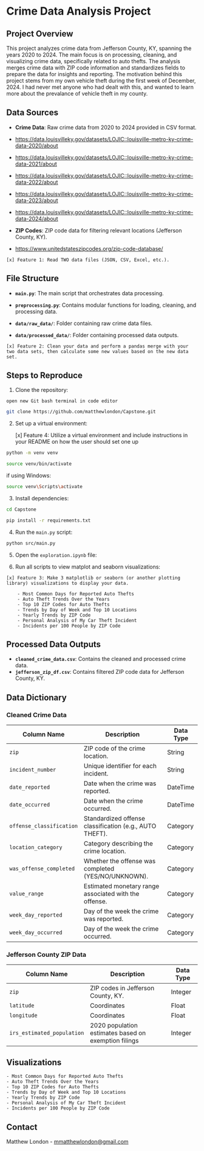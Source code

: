 # Crime Data Analysis Project

## Project Overview
This project analyzes crime data from Jefferson County, KY, spanning the years 2020 to 2024. The main focus is on processing, cleaning, and visualizing crime data, specifically related to auto thefts. The analysis merges crime data with ZIP code information and standardizes fields to prepare the data for insights and reporting. The motivation behind this project stems from my own vehicle theft during the first week of December, 2024. I had never met anyone who had dealt with this, and wanted to learn more about the prevalance of vehicle theft in my county. 

## Data Sources
- **Crime Data**: Raw crime data from 2020 to 2024 provided in CSV format.
- https://data.louisvilleky.gov/datasets/LOJIC::louisville-metro-ky-crime-data-2020/about
- https://data.louisvilleky.gov/datasets/LOJIC::louisville-metro-ky-crime-data-2021/about
- https://data.louisvilleky.gov/datasets/LOJIC::louisville-metro-ky-crime-data-2022/about
- https://data.louisvilleky.gov/datasets/LOJIC::louisville-metro-ky-crime-data-2023/about
- https://data.louisvilleky.gov/datasets/LOJIC::louisville-metro-ky-crime-data-2024/about

- **ZIP Codes**: ZIP code data for filtering relevant locations (Jefferson County, KY).
- https://www.unitedstateszipcodes.org/zip-code-database/
```
[x] Feature 1: Read TWO data files (JSON, CSV, Excel, etc.). 
```
## File Structure
- **`main.py`**: The main script that orchestrates data processing.
- **`preprocessing.py`**: Contains modular functions for loading, cleaning, and processing data.

- **`data/raw_data/`**: Folder containing raw crime data files.
- **`data/processed_data/`**: Folder containing processed data outputs.

```
[x] Feature 2: Clean your data and perform a pandas merge with your two data sets, then calculate some new values based on the new data set.  
```

## Steps to Reproduce
1. Clone the repository:
```
open new Git bash terminal in code editor
```
```bash
git clone https://github.com/matthewlondon/Capstone.git
```
2. Set up a virtual environment:

    [x] Feature 4: Utilize a virtual environment and include instructions in your README on how the user should set one up

```bash
python -m venv venv
```
```bash
source venv/bin/activate
```
if using Windows:
```bash
source venv\Scripts\activate
```
    
3. Install dependencies:
```bash
cd Capstone
```
```bash
pip install -r requirements.txt
```

4. Run the `main.py` script:
```bash
python src/main.py
```
5. Open the `exploration.ipynb` file:

6. Run all scripts to view matplot and seaborn visualizations:
```
[x] Feature 3: Make 3 matplotlib or seaborn (or another plotting library) visualizations to display your data.
```
    
        - Most Common Days for Reported Auto Thefts
        - Auto Theft Trends Over the Years
        - Top 10 ZIP Codes for Auto Thefts
        - Trends by Day of Week and Top 10 Locations
        - Yearly Trends by ZIP Code
        - Personal Analysis of My Car Theft Incident
        - Incidents per 100 People by ZIP Code
    
    

## Processed Data Outputs
- **`cleaned_crime_data.csv`**: Contains the cleaned and processed crime data.
- **`jefferson_zip_df.csv`**: Contains filtered ZIP code data for Jefferson County, KY.

## Data Dictionary
### Cleaned Crime Data
| Column Name               | Description                                             | Data Type   |
|---------------------------|---------------------------------------------------------|-------------|
| `zip`                    | ZIP code of the crime location.                        | String      |
| `incident_number`        | Unique identifier for each incident.                   | String      |
| `date_reported`          | Date when the crime was reported.                      | DateTime    |
| `date_occurred`          | Date when the crime occurred.                          | DateTime    |
| `offense_classification` | Standardized offense classification (e.g., AUTO THEFT).| Category    |
| `location_category`      | Category describing the crime location.                | Category    |
| `was_offense_completed`  | Whether the offense was completed (YES/NO/UNKNOWN).    | Category    |
| `value_range`            | Estimated monetary range associated with the offense.  | Category    |
| `week_day_reported`      | Day of the week the crime was reported.                | Category    |
| `week_day_occurred`      | Day of the week the crime occurred.                    | Category    |

### Jefferson County ZIP Data
| Column Name | Description                     | Data Type |
|-------------|---------------------------------|-----------|
| `zip`      | ZIP codes in Jefferson County, KY.| Integer   |
| `latitude`      | Coordinates| Float  |
| `longitude`      | Coordinates| Float   |
| `irs_estimated_population`      | 2020 population estimates based on exemption filings| Integer   |

## Visualizations
    - Most Common Days for Reported Auto Thefts
    - Auto Theft Trends Over the Years
    - Top 10 ZIP Codes for Auto Thefts
    - Trends by Day of Week and Top 10 Locations
    - Yearly Trends by ZIP Code
    - Personal Analysis of My Car Theft Incident
    - Incidents per 100 People by ZIP Code

## Contact
Matthew London - mmatthewlondon@gmail.com

